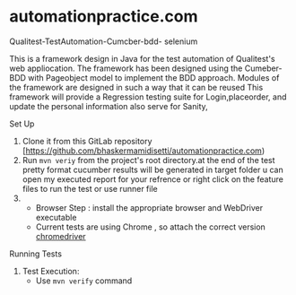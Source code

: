 # automationpractice.com


Qualitest-TestAutomation-Cumcber-bdd- selenium

This is a framework design in Java for the test automation of Qualitest's web appliocation.
The framework has been designed using the Cumeber-BDD with Pageobject model to implement  the BDD approach.
Modules of the framework are designed in such a way that it can be reused
This framework will provide a Regression testing suite for Login,placeorder, and update the personal information also serve for Sanity,


Set Up

1. Clone it from this GitLab repository [https://github.com/bhaskermamidisetti/automationpractice.com)
2. Run `mvn veriy` from the project's root directory.at the end of the test pretty format cucumber results will be generated in target folder u can open my executed report for your refrence
 or right click on the feature files to run the test or use runner file
3. *  Browser Step :  install the appropriate browser and WebDriver executable
    * Current  tests are using Chrome , so attach the correct version
     [chromedriver](https://chromedriver.chromium.org/downloads)

Running Tests
1. Test Execution:
    - Use `mvn verify` command
